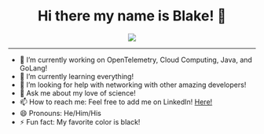 <h1 align="center"> Hi there my name is Blake! 👋 </h1>

<div align="center">
  <a href="#"><img align="center"  src="https://github-readme-stats.vercel.app/api?username=blakeromano&hide=stars,issues&include_all_commits=true&count_private=true&show_icons=true&theme=material-palenight" />  </a>
</div align="center">
<hr>

- 🔭 I’m currently working on OpenTelemetry, Cloud Computing, Java, and GoLang!
- 🌱 I’m currently learning everything!
- 🤔 I’m looking for help with networking with other amazing developers!
- 💬 Ask me about my love of science!
- 📫 How to reach me: Feel free to add me on LinkedIn! [Here!](https://www.linkedin.com/in/blakeromano/)
- 😄 Pronouns: He/Him/His
- ⚡ Fun fact: My favorite color is black!

